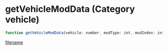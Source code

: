 # getVehicleModData (Category vehicle)

```js
function getVehicleModData(vehicle: number, modType: int, modIndex: int): number
```

[filename](getVehicleModData_m.md ':include')